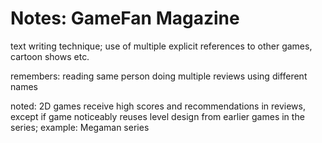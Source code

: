 # Notes: GameFan Magazine

text writing technique; use of multiple explicit references to other games, cartoon shows etc.

remembers: reading same person doing multiple reviews using different names

noted: 2D games receive high scores and recommendations in reviews, except if game noticeably reuses level design from earlier games in the series;
example: Megaman series
